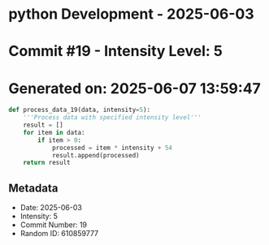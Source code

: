 ﻿# python Development - 2025-06-03
# Commit #19 - Intensity Level: 5
# Generated on: 2025-06-07 13:59:47
```python
def process_data_19(data, intensity=5):
    '''Process data with specified intensity level'''
    result = []
    for item in data:
        if item > 0:
            processed = item * intensity + 54
            result.append(processed)
    return result
```
## Metadata
- Date: 2025-06-03
- Intensity: 5
- Commit Number: 19
- Random ID: 610859777
